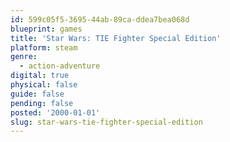 ```yaml
---
id: 599c05f5-3695-44ab-89ca-ddea7bea068d
blueprint: games
title: 'Star Wars: TIE Fighter Special Edition'
platform: steam
genre:
  - action-adventure
digital: true
physical: false
guide: false
pending: false
posted: '2000-01-01'
slug: star-wars-tie-fighter-special-edition
---
```

